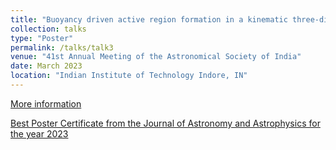 ```yaml
---
title: "Buoyancy driven active region formation in a kinematic three-dimensional solar dynamo model"
collection: talks
type: "Poster"
permalink: /talks/talk3
venue: "41st Annual Meeting of the Astronomical Society of India"
date: March 2023
location: "Indian Institute of Technology Indore, IN"
---
```


[More information](https://www.astron-soc.in/asi2023/abstract_details/ASI2023_753)

[Best Poster Certificate from the Journal of Astronomy and Astrophysics for the year 2023](https://www.ias.ac.in/Journals/Journal_of_Astrophysics_and_Astronomy/Winners_-_poster_presentation)
